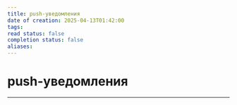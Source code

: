```yaml
---
title: push-уведомления
date of creation: 2025-04-13T01:42:00
tags: 
read status: false
completion status: false
aliases:
---
```

# push-уведомления
---
